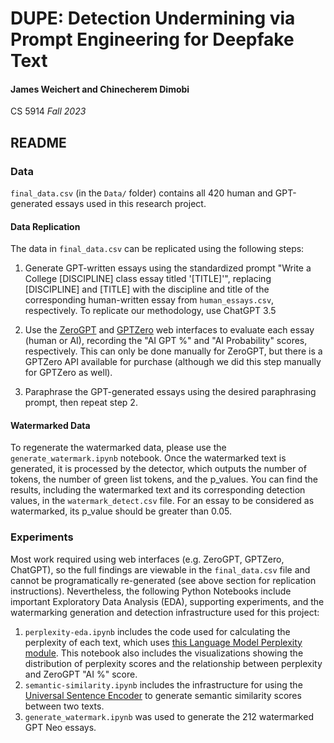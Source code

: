 # DUPE: Detection Undermining via Prompt Engineering for Deepfake Text
#### James Weichert and Chinecherem Dimobi
CS 5914 _Fall 2023_


## README

### Data

`final_data.csv` (in the `Data/` folder) contains all 420 human and GPT-generated essays used in this research project.

#### Data Replication

The data in `final_data.csv` can be replicated using the following steps:

1. Generate GPT-written essays using the standardized prompt "Write a College \[DISCIPLINE\] class essay titled '\[TITLE\]'", replacing \[DISCIPLINE\] and \[TITLE\] with the discipline and title of the corresponding human-written essay from `human_essays.csv`, respectively. To replicate our methodology, use ChatGPT 3.5

2. Use the [ZeroGPT](https://www.zerogpt.com/) and [GPTZero](https://gptzero.me/) web interfaces to evaluate each essay (human or AI), recording the "AI GPT %" and "AI Probability" scores, respectively. This can only be done manually for ZeroGPT, but there is a GPTZero API available for purchase (although we did this step manually for GPTZero as well).

3. Paraphrase the GPT-generated essays using the desired paraphrasing prompt, then repeat step 2.

#### Watermarked Data
To regenerate the watermarked data, please use the `generate_watermark.ipynb` notebook. Once the watermarked text is generated, it is processed by the detector, which outputs the number of tokens, the number of green list tokens, and the p_values. You can find the results, including the watermarked text and its corresponding detection values, in the `watermark_detect.csv` file. For an essay to be considered as watermarked, its p_value should be greater than 0.05.

### Experiments

Most work required using web interfaces (e.g. ZeroGPT, GPTZero, ChatGPT), so the full findings are viewable in the `final_data.csv` file and cannot be programatically re-generated (see above section for replication instructions). Nevertheless, the following Python Notebooks include important Exploratory Data Analysis (EDA), supporting experiments, and the watermarking generation and detection infrastructure used for this project: 

1.  `perplexity-eda.ipynb` includes the code used for calculating the perplexity of each text, which uses [this Language Model Perplexity module](https://github.com/asahi417/lmppl#language-model-perplexity-lm-ppl). This notebook also includes the visualizations showing the distribution of perplexity scores and the relationship between perplexity and ZeroGPT "AI %" score.
2. `semantic-similarity.ipynb` includes the infrastructure for using the [Universal Sentence Encoder](https://www.tensorflow.org/hub/tutorials/semantic_similarity_with_tf_hub_universal_encoder) to generate semantic similarity scores between two texts.
3. `generate_watermark.ipynb` was used to generate the 212 watermarked GPT Neo essays.